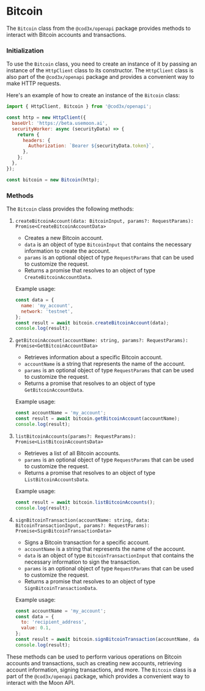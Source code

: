 # Bitcoin

The `Bitcoin` class from the `@cod3x/openapi` package provides methods to interact with Bitcoin accounts and transactions.

### Initialization

To use the `Bitcoin` class, you need to create an instance of it by passing an instance of the `HttpClient` class to its constructor. The `HttpClient` class is also part of the `@cod3x/openapi` package and provides a convenient way to make HTTP requests.

Here's an example of how to create an instance of the `Bitcoin` class:

```javascript
import { HttpClient, Bitcoin } from '@cod3x/openapi';

const http = new HttpClient({
  baseUrl: 'https://beta.usemoon.ai',
  securityWorker: async (securityData) => {
    return {
      headers: {
        Authorization: `Bearer ${securityData.token}`,
      },
    };
  },
});

const bitcoin = new Bitcoin(http);
```

### Methods

The `Bitcoin` class provides the following methods:

1.  `createBitcoinAccount(data: BitcoinInput, params?: RequestParams): Promise<CreateBitcoinAccountData>`

    * Creates a new Bitcoin account.
    * `data` is an object of type `BitcoinInput` that contains the necessary information to create the account.
    * `params` is an optional object of type `RequestParams` that can be used to customize the request.
    * Returns a promise that resolves to an object of type `CreateBitcoinAccountData`.

    Example usage:

    ```javascript
    const data = {
      name: 'my_account',
      network: 'testnet',
    };
    const result = await bitcoin.createBitcoinAccount(data);
    console.log(result);
    ```
2.  `getBitcoinAccount(accountName: string, params?: RequestParams): Promise<GetBitcoinAccountData>`

    * Retrieves information about a specific Bitcoin account.
    * `accountName` is a string that represents the name of the account.
    * `params` is an optional object of type `RequestParams` that can be used to customize the request.
    * Returns a promise that resolves to an object of type `GetBitcoinAccountData`.

    Example usage:

    ```javascript
    const accountName = 'my_account';
    const result = await bitcoin.getBitcoinAccount(accountName);
    console.log(result);
    ```
3.  `listBitcoinAccounts(params?: RequestParams): Promise<ListBitcoinAccountsData>`

    * Retrieves a list of all Bitcoin accounts.
    * `params` is an optional object of type `RequestParams` that can be used to customize the request.
    * Returns a promise that resolves to an object of type `ListBitcoinAccountsData`.

    Example usage:

    ```javascript
    const result = await bitcoin.listBitcoinAccounts();
    console.log(result);
    ```
4.  `signBitcoinTransaction(accountName: string, data: BitcoinTransactionInput, params?: RequestParams): Promise<SignBitcoinTransactionData>`

    * Signs a Bitcoin transaction for a specific account.
    * `accountName` is a string that represents the name of the account.
    * `data` is an object of type `BitcoinTransactionInput` that contains the necessary information to sign the transaction.
    * `params` is an optional object of type `RequestParams` that can be used to customize the request.
    * Returns a promise that resolves to an object of type `SignBitcoinTransactionData`.

    Example usage:

    ```javascript
    const accountName = 'my_account';
    const data = {
      to: 'recipient_address',
      value: 0.1,
    };
    const result = await bitcoin.signBitcoinTransaction(accountName, data);
    console.log(result);
    ```

These methods can be used to perform various operations on Bitcoin accounts and transactions, such as creating new accounts, retrieving account information, signing transactions, and more. The `Bitcoin` class is a part of the `@cod3x/openapi` package, which provides a convenient way to interact with the Moon API.

